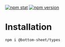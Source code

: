[![npm stat](https://img.shields.io/npm/dm/@bottom-sheet/types.svg?style=flat-square)](https://npm-stat.com/charts.html?package=@bottom-sheet/types)
[![npm version](https://img.shields.io/npm/v/@bottom-sheet/types.svg?style=flat-square)](https://www.npmjs.com/package/@bottom-sheet/types)

# Installation

```bash
npm i @bottom-sheet/types
```
